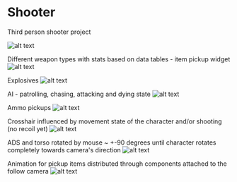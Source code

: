 # Shooter
 Third person shooter project
 
![alt text](https://snipboard.io/0GKWOP.jpg)

Different weapon types with stats based on data tables - item pickup widget
![alt text](https://snipboard.io/6KhHZe.jpg)

Explosives
![alt text](https://snipboard.io/VFoDgc.jpg)

AI - patrolling, chasing, attacking and dying state
![alt text](https://snipboard.io/mOc1nq.jpg)

Ammo pickups
![alt text](https://snipboard.io/zls1bd.jpg)

Crosshair influenced by movement state of the character and/or shooting (no recoil yet)
![alt text](https://snipboard.io/rMhO9e.jpg)

ADS and torso rotated by mouse ~ +-90 degrees until character rotates completely towards camera's direction
![alt text](https://snipboard.io/Lh1d6q.jpg)

Animation for pickup items distributed through components attached to the follow camera
![alt text](https://snipboard.io/FAmN5E.jpg)
